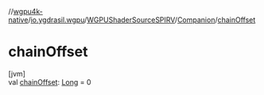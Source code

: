 //[wgpu4k-native](../../../../index.md)/[io.ygdrasil.wgpu](../../index.md)/[WGPUShaderSourceSPIRV](../index.md)/[Companion](index.md)/[chainOffset](chain-offset.md)

# chainOffset

[jvm]\
val [chainOffset](chain-offset.md): [Long](https://kotlinlang.org/api/core/kotlin-stdlib/kotlin/-long/index.html) = 0